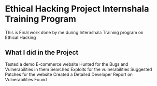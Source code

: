 # Ethical Hacking Project Internshala Training Program
This is Final work done by me during Internshala Training program on Ethical Hacking

## What I did in the Project
Tested a demo E-commerce website
Hunted for the Bugs and Vulnerabilities in them
Searched Exploits for the vulnerabilities
Suggested Patches for the website
Created a Detailed Developer Report on Vulnerabilities Found

